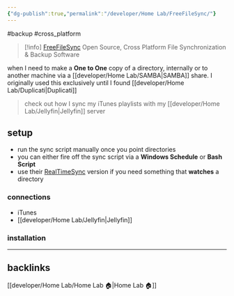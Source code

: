 ```yaml
---
{"dg-publish":true,"permalink":"/developer/Home Lab/FreeFileSync/"}
---
```


#backup #cross_platform

> [!info] [FreeFileSync](https://freefilesync.org/)
> Open Source, Cross Platform File Synchronization & Backup Software

when I need to make a **One to One** copy of a directory, internally or to another machine via a [[developer/Home Lab/SAMBA\|SAMBA]] share. I originally used this exclusively until I found [[developer/Home Lab/Duplicati\|Duplicati]]

> check out how I sync my iTunes playlists with my [[developer/Home Lab/Jellyfin\|Jellyfin]] server

## setup
- run the sync script manually once you point directories
- you can either fire off the sync script via a **Windows Schedule** or **Bash Script** 
- use their [RealTimeSync](https://freefilesync.org/manual.php?topic=realtimesync) version if you need something that **watches** a directory 

### connections
- iTunes
- [[developer/Home Lab/Jellyfin\|Jellyfin]]

### installation

---
## backlinks
[[developer/Home Lab/Home Lab 🏠\|Home Lab 🏠]]
